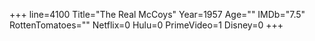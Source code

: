 +++
line=4100
Title="The Real McCoys"
Year=1957
Age=""
IMDb="7.5"
RottenTomatoes=""
Netflix=0
Hulu=0
PrimeVideo=1
Disney=0
+++


